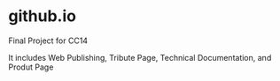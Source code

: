 # github.io

Final Project for CC14

It includes Web Publishing, Tribute Page, Technical Documentation, and Produt Page